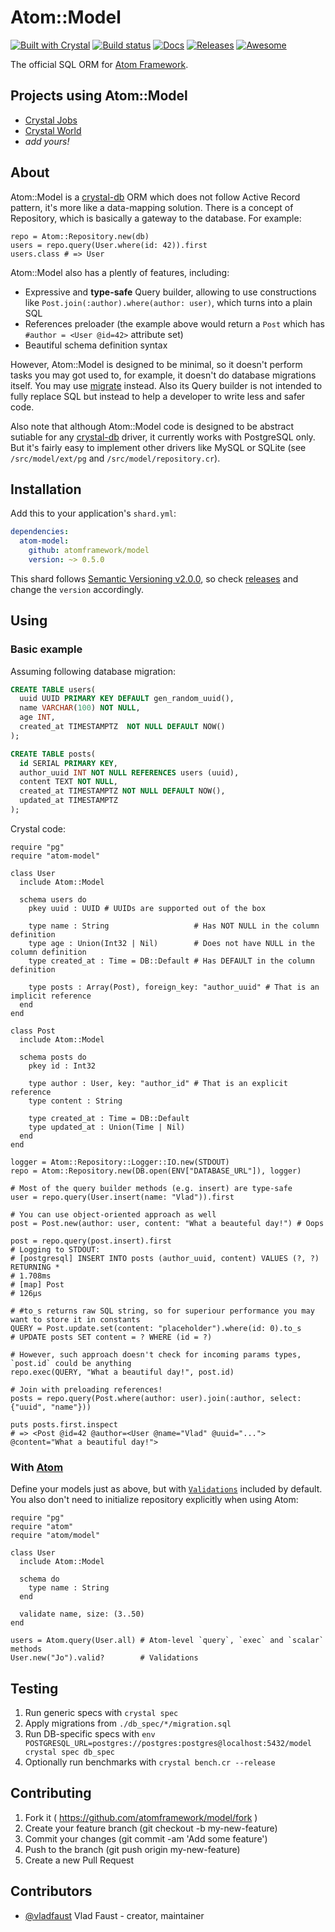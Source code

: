 # Atom::Model

[![Built with Crystal](https://img.shields.io/badge/built%20with-crystal-000000.svg?style=flat-square)](https://crystal-lang.org/)
[![Build status](https://img.shields.io/travis/atomframework/model/master.svg?style=flat-square)](https://travis-ci.org/atomframework/model)
[![Docs](https://img.shields.io/badge/docs-available-brightgreen.svg?style=flat-square)](http://api.model.atomframework.org)
[![Releases](https://img.shields.io/github/release/atomframework/model.svg?style=flat-square)](https://github.com/atomframework/model/releases)
[![Awesome](https://github.com/vladfaust/awesome/blob/badge-flat-alternative/media/badge-flat-alternative.svg)](https://github.com/veelenga/awesome-crystal)

The official SQL ORM for [Atom Framework](https://github.com/atomframework/atom).

## Projects using Atom::Model

* [Crystal Jobs](https://crystaljobs.org)
* [Crystal World](https://github.com/vladfaust/crystalworld)
* *add yours!*

## About

Atom::Model is a [crystal-db](https://github.com/crystal-lang/crystal-db) ORM which does not follow Active Record pattern, it's more like a data-mapping solution. There is a concept of Repository, which is basically a gateway to the database. For example:

```crystal
repo = Atom::Repository.new(db)
users = repo.query(User.where(id: 42)).first
users.class # => User
```

Atom::Model also has a plently of features, including:

- Expressive and **type-safe** Query builder, allowing to use constructions like `Post.join(:author).where(author: user)`, which turns into a plain SQL
- References preloader (the example above would return a `Post` which has `#author = <User @id=42>` attribute set)
- Beautiful schema definition syntax

However, Atom::Model is designed to be minimal, so it doesn't perform tasks you may got used to, for example, it doesn't do database migrations itself. You may use [migrate](https://github.com/vladfaust/migrate.cr) instead. Also its Query builder is not intended to fully replace SQL but instead to help a developer to write less and safer code.

Also note that although Atom::Model code is designed to be abstract sutiable for any [crystal-db](https://github.com/crystal-lang/crystal-db) driver, it currently works with PostgreSQL only. But it's fairly easy to implement other drivers like MySQL or SQLite (see `/src/model/ext/pg` and `/src/model/repository.cr`).

## Installation

Add this to your application's `shard.yml`:

```yaml
dependencies:
  atom-model:
    github: atomframework/model
    version: ~> 0.5.0
```

This shard follows [Semantic Versioning v2.0.0](http://semver.org/), so check [releases](https://github.com/atomframework/model/releases) and change the `version` accordingly.

## Using

### Basic example

Assuming following database migration:

```sql
CREATE TABLE users(
  uuid UUID PRIMARY KEY DEFAULT gen_random_uuid(),
  name VARCHAR(100) NOT NULL,
  age INT,
  created_at TIMESTAMPTZ  NOT NULL DEFAULT NOW()
);

CREATE TABLE posts(
  id SERIAL PRIMARY KEY,
  author_uuid INT NOT NULL REFERENCES users (uuid),
  content TEXT NOT NULL,
  created_at TIMESTAMPTZ NOT NULL DEFAULT NOW(),
  updated_at TIMESTAMPTZ
);
```

Crystal code:

```crystal
require "pg"
require "atom-model"

class User
  include Atom::Model

  schema users do
    pkey uuid : UUID # UUIDs are supported out of the box

    type name : String                   # Has NOT NULL in the column definition
    type age : Union(Int32 | Nil)        # Does not have NULL in the column definition
    type created_at : Time = DB::Default # Has DEFAULT in the column definition

    type posts : Array(Post), foreign_key: "author_uuid" # That is an implicit reference
  end
end

class Post
  include Atom::Model

  schema posts do
    pkey id : Int32

    type author : User, key: "author_id" # That is an explicit reference
    type content : String

    type created_at : Time = DB::Default
    type updated_at : Union(Time | Nil)
  end
end

logger = Atom::Repository::Logger::IO.new(STDOUT)
repo = Atom::Repository.new(DB.open(ENV["DATABASE_URL"]), logger)

# Most of the query builder methods (e.g. insert) are type-safe
user = repo.query(User.insert(name: "Vlad")).first

# You can use object-oriented approach as well
post = Post.new(author: user, content: "What a beauteful day!") # Oops

post = repo.query(post.insert).first
# Logging to STDOUT:
# [postgresql] INSERT INTO posts (author_uuid, content) VALUES (?, ?) RETURNING *
# 1.708ms
# [map] Post
# 126μs

# #to_s returns raw SQL string, so for superiour performance you may want to store it in constants
QUERY = Post.update.set(content: "placeholder").where(id: 0).to_s
# UPDATE posts SET content = ? WHERE (id = ?)

# However, such approach doesn't check for incoming params types, `post.id` could be anything
repo.exec(QUERY, "What a beautiful day!", post.id)

# Join with preloading references!
posts = repo.query(Post.where(author: user).join(:author, select: {"uuid", "name"}))

puts posts.first.inspect
# => <Post @id=42 @author=<User @name="Vlad" @uuid="..."> @content="What a beautiful day!">
```

### With [Atom](https://github.com/atomframework/atom)

Define your models just as above, but with [`Validations`](https://github.com/vladfaust/validations.cr) included by default. You also don't need to initialize repository explicitly when using Atom:

```crystal
require "pg"
require "atom"
require "atom/model"

class User
  include Atom::Model

  schema do
    type name : String
  end

  validate name, size: (3..50)
end

users = Atom.query(User.all) # Atom-level `query`, `exec` and `scalar` methods
User.new("Jo").valid?        # Validations
```

## Testing

1. Run generic specs with `crystal spec`
2. Apply migrations from `./db_spec/*/migration.sql`
3. Run DB-specific specs with `env POSTGRESQL_URL=postgres://postgres:postgres@localhost:5432/model crystal spec db_spec`
4. Optionally run benchmarks with `crystal bench.cr --release`

## Contributing

1. Fork it ( https://github.com/atomframework/model/fork )
2. Create your feature branch (git checkout -b my-new-feature)
3. Commit your changes (git commit -am 'Add some feature')
4. Push to the branch (git push origin my-new-feature)
5. Create a new Pull Request

## Contributors

- [@vladfaust](https://github.com/vladfaust) Vlad Faust - creator, maintainer
